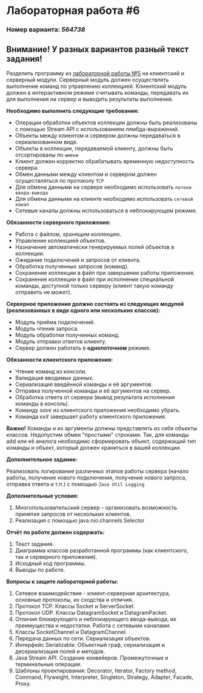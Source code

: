 # Лабораторная работа #6
### Номер варианта: _564738_

## Внимание! У разных вариантов разный текст задания!
Разделить программу из [лабораторной работы №5](https://github.com/VeraKasianenko/Programming_2_term_SE/tree/main/lab5) на клиентский и серверный модули. Серверный модуль должен осуществлять выполнение команд по управлению коллекцией. Клиентский модуль должен в интерактивном режиме считывать команды, передавать их для выполнения на сервер и выводить результаты выполнения.

**Необходимо выполнить следующие требования:**
- Операции обработки объектов коллекции должны быть реализованы с помощью Stream API с использованием лямбда-выражений.
- Объекты между клиентом и сервером должны передаваться в сериализованном виде.
- Объекты в коллекции, передаваемой клиенту, должны быть отсортированы по `имени`
- Клиент должен корректно обрабатывать временную недоступность сервера.
- Обмен данными между клиентом и сервером должен осуществляться по протоколу `TCP`
- Для обмена данными на сервере необходимо использовать `потоки ввода-вывода`
- Для обмена данными на клиенте необходимо использовать `сетевой канал`
- Сетевые каналы должны использоваться в неблокирующем режиме.

**Обязанности серверного приложения:**
- Работа с файлом, хранящим коллекцию.
- Управление коллекцией объектов.
- Назначение автоматически генерируемых полей объектов в коллекции.
- Ожидание подключений и запросов от клиента.
- Обработка полученных запросов (команд).
- Сохранение коллекции в файл при завершении работы приложения.
- Сохранение коллекции в файл при исполнении специальной команды, доступной только серверу (клиент такую команду отправить не может).

**Серверное приложение должно состоять из следующих модулей (реализованных в виде одного или нескольких классов):**
- Модуль приёма подключений.
- Модуль чтения запроса.
- Модуль обработки полученных команд.
- Модуль отправки ответов клиенту.
- Сервер должен работать в **однопоточном** режиме.

**Обязанности клиентского приложения:**
- Чтение команд из консоли.
- Валидация вводимых данных.
- Сериализация введённой команды и её аргументов.
- Отправка полученной команды и её аргументов на сервер.
- Обработка ответа от сервера (вывод результата исполнения команды в консоль).
- Команду _save_ из клиентского приложения необходимо убрать.
- Команда _exit_ завершает работу клиентского приложения.

**Важно!** Команды и их аргументы должны представлять из себя объекты классов. Недопустим обмен "простыми" строками. Так, для команды add или её аналога необходимо сформировать объект, содержащий тип команды и объект, который должен храниться в вашей коллекции.

**Дополнительное задание:**

Реализовать логирование различных этапов работы сервера (начало работы, получение нового подключения, получение нового запроса, отправка ответа и т.п.) с помощью `Java Util Logging`

**Дополнительные условия:** 
1. Многопользовательский сервер - организовать возможность принятия запросов от нескольких клиентов. 
2. Реализация с помощью java.nio.channels.Selector

**Отчёт по работе должен содержать:**
1. Текст задания.
2. Диаграмма классов разработанной программы (как клиентского, так и серверного приложения).
3. Исходный код программы.
4. Выводы по работе.

**Вопросы к защите лабораторной работы:**
1. Сетевое взаимодействие - клиент-серверная архитектура, основные протоколы, их сходства и отличия.
2. Протокол TCP. Классы Socket и ServerSocket. 
3. Протокол UDP. Классы DatagramSocket и DatagramPacket. 
4. Отличия блокирующего и неблокирующего ввода-вывода, их преимущества и недостатки. Работа с сетевыми каналами. 
5. Классы SocketChannel и DatagramChannel. 
6. Передача данных по сети. Сериализация объектов. 
7. Интерфейс Serializable. Объектный граф, сериализация и десериализация полей и методов. 
8. Java Stream API. Создание конвейеров. Промежуточные и терминальные операции. 
9. Шаблоны проектирования: Decorator, Iterator, Factory method, Command, Flyweight, Interpreter, Singleton, Strategy, Adapter, Facade, Proxy.